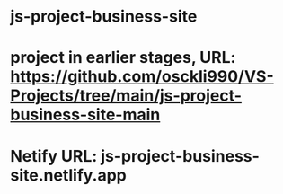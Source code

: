 # js-project-business-site
# project in earlier stages, URL: https://github.com/osckli990/VS-Projects/tree/main/js-project-business-site-main
# Netify URL: js-project-business-site.netlify.app